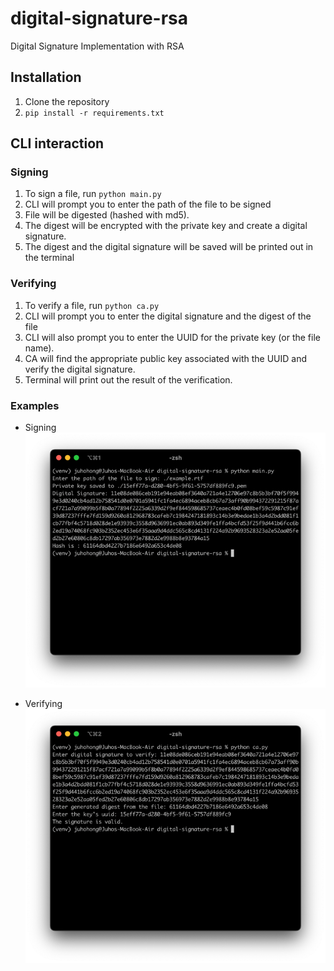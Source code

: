 # digital-signature-rsa
Digital Signature Implementation with RSA


## Installation

1. Clone the repository
2. ```pip install -r requirements.txt```

## CLI interaction

### Signing

1. To sign a file, run ```python main.py```
2. CLI will prompt you to enter the path of the file to be signed
3. File will be digested (hashed with md5).
4. The digest will be encrypted with the private key and create a digital signature.
5. The digest and the digital signature will be saved will be printed out in the terminal

### Verifying

1. To verify a file, run ```python ca.py```
2. CLI will prompt you to enter the digital signature and the digest of the file
3. CLI will also prompt you to enter the UUID for the private key (or the file name).
4. CA will find the appropriate public key associated with the UUID and verify the digital signature.
5. Terminal will print out the result of the verification.

### Examples

- Signing
![img_1.png](assets/img_1.png)

- Verifying
![img 2.png](assets/img_2.png)